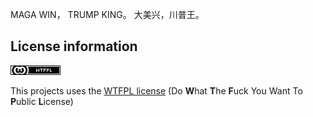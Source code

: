 MAGA WIN， TRUMP KING。
大美兴，川普王。







## License information
![WTFPL](lic.png)

This projects uses the [WTFPL license](http://www.wtfpl.net/)
(Do **W**hat **T**he **F**uck You Want To **P**ublic **L**icense)
